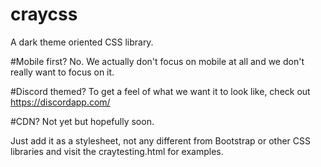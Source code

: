 # craycss
A dark theme oriented CSS library.

#Mobile first? 
No. We actually don't focus on mobile at all and we don't really want to focus on it.

#Discord themed?
To get a feel of what we want it to look like, check out https://discordapp.com/

#CDN?
Not yet but hopefully soon.

Just add it as a stylesheet, not any different from Bootstrap or other CSS libraries and visit the craytesting.html for examples.
